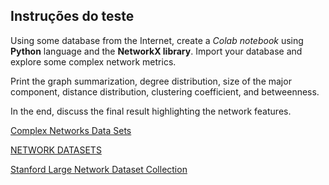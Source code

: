 ## Instruções do teste

Using some database from the Internet, create a _Colab notebook_ using **Python** language and the **NetworkX library**. Import your database and explore some complex network metrics. 

Print the graph summarization, degree distribution, size of the major component, distance distribution, clustering coefficient, and betweenness.

In the end, discuss the final result highlighting the network features.


[Complex Networks Data Sets](https://math.nist.gov/~RPozo/complex_datasets.htmlLinks)

[NETWORK DATASETS](https://networkrepository.com/networks.phpLinks)

[Stanford Large Network Dataset Collection](https://snap.stanford.edu/data/Links) 